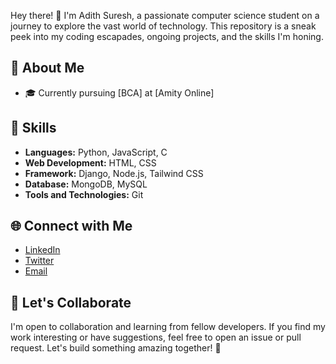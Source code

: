 Hey there! 👋 I'm Adith Suresh, a passionate computer science student on a journey to explore the vast world of technology. This repository is a sneak peek into my coding escapades, ongoing projects, and the skills I'm honing.

## 🚀 About Me

- 🎓 Currently pursuing [BCA] at [Amity Online]

## 🔧 Skills

- **Languages:** Python, JavaScript, C
- **Web Development:** HTML, CSS
- **Framework:** Django, Node.js, Tailwind CSS
- **Database:** MongoDB, MySQL
- **Tools and Technologies:** Git

## 🌐 Connect with Me

- [LinkedIn](https://www.linkedin.com/in/adith-suresh-346ab62a7/)
- [Twitter](https://twitter.com/adit1593)
- [Email](mailto:adithsuresh566@gmail.com)

## 🤝 Let's Collaborate

I'm open to collaboration and learning from fellow developers. If you find my work interesting or have suggestions, feel free to open an issue or pull request. Let's build something amazing together! 🌈
